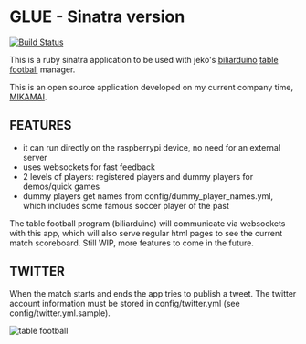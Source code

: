 # GLUE - Sinatra version

[![Build Status](https://secure.travis-ci.org/spaghetticode/glue.png)](http://travis-ci.org/spaghetticode/glue)

This is a ruby sinatra application to be used with jeko's [biliarduino](https://github.com/amicojeko/biliarduino) [table football](http://en.wikipedia.org/wiki/Table_football) manager.

This is an open source application developed on my current company time, [MIKAMAI](https://www.mikamai.com/).

## FEATURES

* it can run directly on the raspberrypi device, no need for an external server
* uses websockets for fast feedback
* 2 levels of players: registered players and dummy players for demos/quick games
* dummy players get names from config/dummy_player_names.yml, which includes some famous soccer player of the past

The table football program (biliarduino) will communicate via websockets with this app, which will also serve regular html pages to see the current match scoreboard. Still WIP, more features to come in the future.

## TWITTER

When the match starts and ends the app tries to publish a tweet. The twitter account information must be stored in config/twitter.yml (see config/twitter.yml.sample).


![table football](http://upload.wikimedia.org/wikipedia/commons/thumb/c/c8/Baby_foot_artlibre_jnl.jpg/450px-Baby_foot_artlibre_jnl.jpg)
